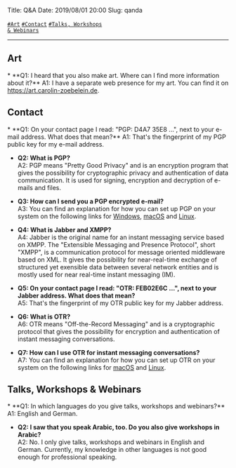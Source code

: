 Title:          Q&A
Date:           2019/08/01 20:00
Slug:           qanda

<code><a href="/qanda.html#Art">\#Art</a></code>
<code><a href="/qanda.html#Contact">\#Contact</a></code>
<code><a href="/qanda.html#TalksWorkshopsAndWebinars">\#Talks, Workshops & Webinars</a></code>


<hr />

<h2 id="Art">Art</h2>
* <span id="art-q1"> **Q1: I heard that you also make art. Where can I find more information about it?**  
A1: I have a separate web presence for my art. You can find it on <a href="https://art.carolin-zoebelein.de" title="External: Art Website" target="_blank">https://art.carolin-zoebelein.de</a>.


<h2 id="Contact">Contact</h2>
* <span id="contact-q1"> **Q1: On your contact page I read: "PGP: D4A7 35E8 ...", next to your e-mail address. What does that mean?**  
A1: That's the fingerprint of my PGP public key for my e-mail address.
</span>

* <span id="contact-q2"> **Q2: What is PGP?**  
A2: PGP means "Pretty Good Privacy" and is an encryption program that gives the possibility for cryptographic privacy and authentication of data communication. It is used for signing, encryption and decryption of e-mails and files.
</span>

* <span id="contact-q3"> **Q3: How can I send you a PGP encrypted e-mail?**  
A3: You can find an explanation for how you can set up PGP on your system on the following links for <a href="https://ssd.eff.org/en/module/how-use-pgp-windows" title="External: EFF - How to: Use PGP for Windows" target="_blank">Windows</a>, <a href="https://ssd.eff.org/en/module/how-use-pgp-mac-os-x" title="External: EFF - How to: Use PGP for macOS" target="_blank">macOS</a> and <a href="https://ssd.eff.org/en/module/how-use-pgp-linux" title="External: EFF - How to: Use PGP for Linux" target="_blank">Linux</a>.
</span>

* <span id="contact-q4"> **Q4: What is Jabber and XMPP?**  
A4: Jabber is the original name for an instant messaging service based on XMPP. The "Extensible Messaging and Presence Protocol", short "XMPP", is a communication protocol for message oriented middleware based on XML. It gives the possibility for near-real-time exchange of structured yet exensible data between several network entities and is mostly used for near real-time instant messaging (IM).
</span>

* <span id="contact-q5"> **Q5: On your contact page I read: "OTR: FEB02E6C ...", next to your Jabber address. What does that mean?**  
A5: That's the fingerprint of my OTR public key for my Jabber address.
</span>

* <span id="contact-q6"> **Q6: What is OTR?**  
A6: OTR means "Off-the-Record Messaging" and is a cryptographic protocol that gives the possibility for encryption and authentication of instant messaging conversations.
</span>

* <span id="contact-q7"> **Q7: How can I use OTR for instant messaging conversations?**  
A7: You can find an explanation for how you can set up OTR on your system on the following links for <a href="https://ssd.eff.org/en/module/how-use-otr-macos" title="External: EFF - How to: Use OTR for macOS" target="_blank">macOS</a> and <a href="https://ssd.eff.org/en/module/how-use-otr-linux" title="External: EFF - How to: Use OTR on Linux"  target="_blank">Linux</a>.
</span>


<h2 id="TalksWorkshopsAndWebinars">Talks, Workshops & Webinars</h2>
* <span id="tww-q1"> **Q1: In which languages do you give talks, workshops and webinars?**  
A1: English and German.
</span>

* <span id="tww-q2"> **Q2: I saw that you speak Arabic, too. Do you also give workshops in Arabic?**  
A2: No. I only give talks, workshops and webinars in English and German. Currently, my knowledge in other languages is not good enough for professional speaking.
</span>
